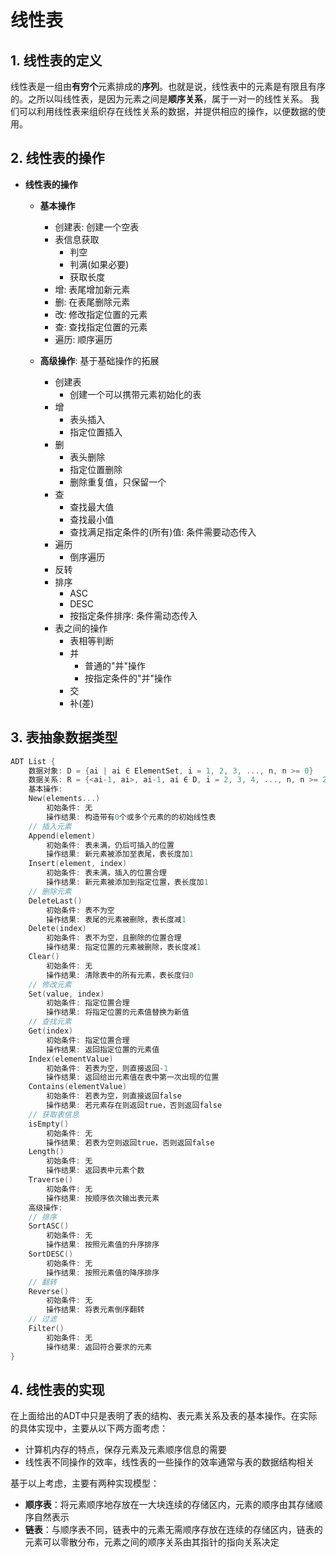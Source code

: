 # 线性表

## 1. 线性表的定义

线性表是一组由**有穷个**元素排成的**序列**。也就是说，线性表中的元素是有限且有序的。之所以叫线性表，是因为元素之间是**顺序关系**，属于一对一的线性关系。
我们可以利用线性表来组织存在线性关系的数据，并提供相应的操作，以便数据的使用。

## 2. 线性表的操作

- **线性表的操作**
  - **基本操作**
    - 创建表: 创建一个空表
    - 表信息获取
      - 判空
      - 判满(如果必要)
      - 获取长度
    - 增: 表尾增加新元素
    - 删: 在表尾删除元素
    - 改: 修改指定位置的元素
    - 查: 查找指定位置的元素
    - 遍历: 顺序遍历

  - **高级操作**: 基于基础操作的拓展
    - 创建表
      - 创建一个可以携带元素初始化的表
    - 增
      - 表头插入
      - 指定位置插入
    - 删
      - 表头删除
      - 指定位置删除
      - 删除重复值，只保留一个
    - 查
      - 查找最大值
      - 查找最小值
      - 查找满足指定条件的(所有)值: 条件需要动态传入
    - 遍历
      - 倒序遍历
    - 反转
    - 排序
      - ASC
      - DESC
      - 按指定条件排序: 条件需动态传入
    - 表之间的操作
      - 表相等判断
      - 并
        - 普通的"并"操作
        - 按指定条件的"并"操作
      - 交
      - 补(差)

## 3. 表抽象数据类型

```go
ADT List {
    数据对象: D = {ai | ai ∈ ElementSet, i = 1, 2, 3, ..., n, n >= 0}
    数据关系: R = {<ai-1, ai>, ai-1, ai ∈ D, i = 2, 3, 4, ..., n, n >= 2}
    基本操作:
    New(elements...)
        初始条件: 无
        操作结果: 构造带有0个或多个元素的的初始线性表
    // 插入元素
    Append(element)
        初始条件: 表未满，仍后可插入的位置
        操作结果: 新元素被添加至表尾，表长度加1
    Insert(element, index)
        初始条件: 表未满，插入的位置合理
        操作结果: 新元素被添加到指定位置，表长度加1
    // 删除元素
    DeleteLast()
        初始条件: 表不为空
        操作结果: 表尾的元素被删除，表长度减1
    Delete(index)
        初始条件: 表不为空，且删除的位置合理
        操作结果: 指定位置的元素被删除，表长度减1
    Clear()
        初始条件: 无
        操作结果: 清除表中的所有元素，表长度归0
    // 修改元素
    Set(value, index)
        初始条件: 指定位置合理
        操作结果: 将指定位置的元素值替换为新值
    // 查找元素
    Get(index)
        初始条件: 指定位置合理
        操作结果: 返回指定位置的元素值
    Index(elementValue)
        初始条件: 若表为空，则直接返回-1
        操作结果: 返回给出元素值在表中第一次出现的位置
    Contains(elementValue)
        初始条件: 若表为空，则直接返回false
        操作结果: 若元素存在则返回true，否则返回false
    // 获取表信息
    isEmpty()
        初始条件: 无
        操作结果: 若表为空则返回true，否则返回false
    Length()
        初始条件: 无
        操作结果: 返回表中元素个数
    Traverse()
        初始条件: 无
        操作结果: 按顺序依次输出表元素
    高级操作:
    // 排序
    SortASC()
        初始条件: 无
        操作结果: 按照元素值的升序排序
    SortDESC()
        初始条件: 无
        操作结果: 按照元素值的降序排序
    // 翻转
    Reverse()
        初始条件: 无
        操作结果: 将表元素倒序翻转
    // 过滤
    Filter()
        初始条件: 无
        操作结果: 返回符合要求的元素
}
```

## 4. 线性表的实现

在上面给出的ADT中只是表明了表的结构、表元素关系及表的基本操作。在实际的具体实现中，主要从以下两方面考虑：

- 计算机内存的特点，保存元素及元素顺序信息的需要
- 线性表不同操作的效率，线性表的一些操作的效率通常与表的数据结构相关

基于以上考虑，主要有两种实现模型：

- **顺序表**：将元素顺序地存放在一大块连续的存储区内，元素的顺序由其存储顺序自然表示
- **链表**：与顺序表不同，链表中的元素无需顺序存放在连续的存储区内，链表的元素可以零散分布，元素之间的顺序关系由其指针的指向关系决定
